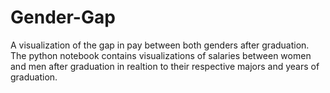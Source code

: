 # Gender-Gap
A visualization of the gap in pay between both genders after graduation.
The python notebook contains visualizations of salaries between women and men after graduation in realtion to their respective majors and 
years of graduation.
